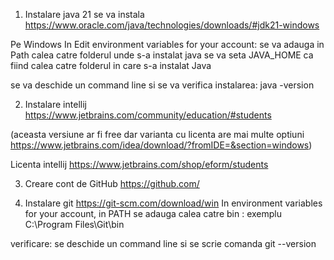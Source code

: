 1. Instalare java 21
 se va instala
 https://www.oracle.com/java/technologies/downloads/#jdk21-windows

  Pe Windows
 In Edit environment variables for your account:
 se va adauga in Path calea catre folderul unde s-a instalat java
 se va seta JAVA_HOME ca fiind calea catre folderul in care s-a instalat Java

 se va deschide un command line si se va verifica instalarea:
 java -version

2. Instalare intellij 
 https://www.jetbrains.com/community/education/#students

 (aceasta versiune ar fi free dar varianta cu licenta are mai multe optiuni
 https://www.jetbrains.com/idea/download/?fromIDE=&section=windows)

 Licenta intellij
 https://www.jetbrains.com/shop/eform/students

3. Creare cont de GitHub
 https://github.com/

4. Instalare git
 https://git-scm.com/download/win
 In environment variables for your account, in PATH se adauga calea catre bin : exemplu C:\Program Files\Git\bin

 verificare: se deschide un command line si se scrie comanda
 git --version
